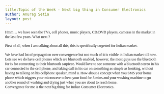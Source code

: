 ```yaml
---
title:Topic of the Week - Next big thing in Consumer Electronics
author: Anurag Setia
layout: post
---
```

<span style="font-family:verdana;font-size:85%;"></span>

<span style="font-family:verdana;font-size:85%;">Hmm&#8230; we have seen the TVs, cell phones, music players, CD/DVD players, cameras in the market in the last few years. What next ?</span>

<span style="font-family:verdana;font-size:85%;">First of all, when I am talking about all this, this is specifically targetted for Indian market.</span>

<span style="font-family:verdana;font-size:85%;">We have had lot of propagation over convergence but not much of it is visible in Indian market till now. Lets see we do have cell phones which are bluetooth enabled, however, the most guys use the bluetooth for is for connecting to their bluetooth earpiece. Would love to see someone with a bluetooth stereo in his car connected to the cell phone, and taking call in his car on something as simple as honking, without having to talking on his cellphone speaker, mind u. How about a concept when you SMS your home phone which triggers your microwave to heat your food for 3 mins and your washing machine to go another round of washing and drying just when you are about to reach home.<br />Convergence for me is the next big thing for Indian Consumer Electronics.</span>
